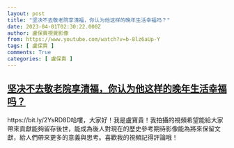 ```yaml
---
layout: post
title: "坚决不去敬老院享清福，你认为他这样的晚年生活幸福吗？"
date: 2023-04-01T02:30:22.000Z
author: 盧保貴視覺影像
from: https://www.youtube.com/watch?v=b-8lz6aUp-Y
tags: [ 盧保貴 ]
comments: True
categories: [ 盧保貴 ]
---
```

<!--1680316222000-->
[坚决不去敬老院享清福，你认为他这样的晚年生活幸福吗？](https://www.youtube.com/watch?v=b-8lz6aUp-Y)
------

<div>
https://bit.ly/2YsRD8D哈嘍，大家好！我是盧寶貴！我拍攝的視頻希望能給大家帶來貢獻能夠留存後世，能成為後人對現在的歷史參考期待影像能為將來保留文獻，給人們帶來更多的意義與思考。喜歡我的視頻記得評論哦！
</div>
